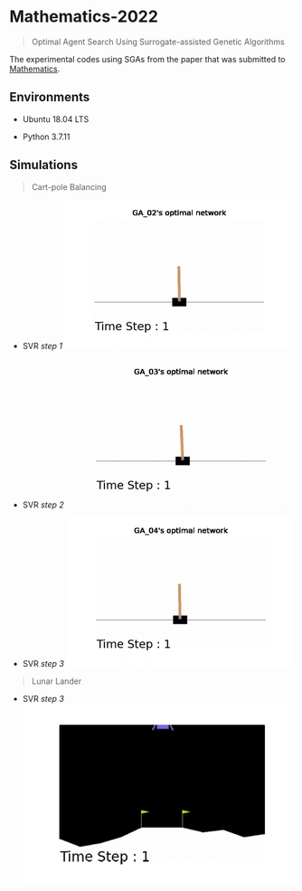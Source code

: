 # Mathematics-2022

> Optimal Agent Search Using Surrogate-assisted Genetic Algorithms

The experimental codes using SGAs from the paper that was submitted to [Mathematics](https://www.mdpi.com/journal/mathematics).


## Environments

- Ubuntu 18.04 LTS

- Python 3.7.11

## Simulations

> Cart-pole Balancing

- SVR *step 1*
![Alt Text](./gifs/cart_2.gif)

- SVR *step 2*
![Alt Text](./gifs/cart_3.gif)

- SVR *step 3*
![Alt Text](./gifs/cart_4.gif)

> Lunar Lander

- SVR *step 3*
![Alt Text](./gifs/lunar_1.gif)
